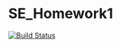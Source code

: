 # SE_Homework1

[![Build Status](https://travis-ci.com/Parth27/SE_Homework1.svg?branch=master)](https://travis-ci.com/Parth27/SE_Homework1)
